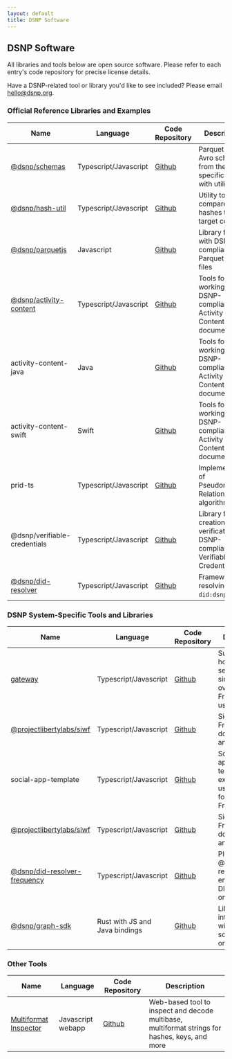 ```yaml
---
layout: default
title: DSNP Software
---
```

## DSNP Software

All libraries and tools below are open source software.
Please refer to each entry's code repository for precise license details.

Have a DSNP-related tool or library you'd like to see included?
Please email [hello@dsnp.org](mailto:hello@dsnp.org).

### Official Reference Libraries and Examples

| Name | Language | Code Repository | Description |
| --- | --- | --- | --- |
| [@dsnp/schemas](https://www.npmjs.com/package/@dsnp/schemas) | Typescript/Javascript | [Github](https://github.com/LibertyDSNP/dsnp-schemas) | Parquet and Avro schemas from the specification, with utilities |
| [@dsnp/hash-util](https://www.npmjs.com/package/@dsnp/hash-util) | Typescript/Javascript | [Github](https://github.com/LibertyDSNP/dsnp-hash-util) | Utility to compare DSNP hashes to target content |
| [@dsnp/parquetjs](https://www.npmjs.com/package/@dsnp/parquetjs) | Javascript | [Github](https://github.com/LibertyDSNP/parquetjs) | Library for use with DSNP-compliant Parquet batch files |
| [@dsnp/activity-content](https://www.npmjs.com/package/@dsnp/activity-content) | Typescript/Javascript | [Github](https://github.com/LibertyDSNP/activity-content) | Tools for working with DSNP-compliant Activity Content documents |
| activity-content-java | Java | [Github](https://github.com/LibertyDSNP/activity-content-java) | Tools for working with DSNP-compliant Activity Content documents |
| activity-content-swift | Swift | [Github](https://github.com/LibertyDSNP/activity-content-swift) | Tools for working with DSNP-compliant Activity Content documents |
| prid-ts | Typescript/Javascript | [Github](https://github.com/LibertyDSNP/prid-ts) | Implementation of Pseudonymous Relationship Id algorithm |
| @dsnp/verifiable-credentials | Typescript/Javascript | [Github](https://github.com/LibertyDSNP/dsnp-verifiable-credentials) | Library for creation and verification of DSNP-compliant Verifiable Credentials |
| [@dsnp/did-resolver](https://www.npmjs.com/package/@dsnp/did-resolver) | Typescript/Javascript | [Github](https://github.com/LibertyDSNP/dsnp-did-resolver) | Framework for resolving `did:dsnp` URIs |

### DSNP System-Specific Tools and Libraries

| Name | Language | Code Repository | Description |
| --- | --- | --- | --- |
| [gateway](https://projectlibertylabs.github.io/gateway) | Typescript/Javascript | [Github](https://github.com/ProjectLibertyLabs/gateway) | Suite of self-hosted web services to simplify DSNP over Frequency usage |
| [@projectlibertylabs/siwf](https://projectlibertylabs.github.io/siwf/v2/docs/) | Typescript/Javascript | [Github](https://github.com/ProjectLibertyLabs/siwf) | Sign In With Frequency documentation and libraries |
| social-app-template | Typescript/Javascript | [Github](https://github.com/ProjectLibertyLabs/social-app-template) | Social application template and example that uses gateway for DSNP over Frequency |
| [@projectlibertylabs/siwf](https://projectlibertylabs.github.io/siwf/) | Typescript/Javascript | [Github](https://github.com/ProjectLibertyLabs/siwf) | Sign In With Frequency documentation and libraries |
| [@dsnp/did-resolver-frequency](https://www.npmjs.com/package/@dsnp/did-resolver-frequency) | Typescript/Javascript | [Github](https://github.com/ProjectLibertyLabs/dsnp-did-resolver-frequency) | Plugin for @dsnp/did-resolver to enable DSNP DID resolution on Frequency |
| [@dsnp/graph-sdk](https://www.npmjs.com/package/@dsnp/graph-sdk) | Rust with JS and Java bindings | [Github](https://github.com/ProjectLibertyLabs/graph-sdk) | Library for interacting with DSNP social graphs on Frequency |

### Other Tools

| Name | Language | Code Repository | Description |
| --- | --- | --- | --- |
| [Multiformat Inspector](https://libertydsnp.github.io/multiformat-inspector/) | Javascript webapp | [Github](https://github.com/LibertyDSNP/multiformat-inspector) | Web-based tool to inspect and decode multibase, multiformat strings for hashes, keys, and more |

